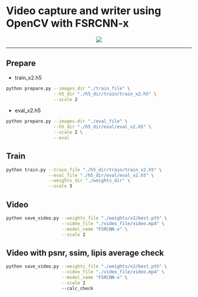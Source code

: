 # Video capture and writer using OpenCV with FSRCNN-x


<center><img src="https://user-images.githubusercontent.com/72849922/122015905-7d716180-cdfb-11eb-9728-a96dda1f35d7.PNG"></center>

-----


## Prepare

- train_x2.h5

```bash
python prepare.py --images_dir "./train_file" \
                  --h5_dir "./h5_dir/train/train_x2.h5" \
                  --scale 2
```

- eval_x2.h5

```bash
python prepare.py --images-dir "./eval_file" \
                  --h5_dir "./h5_dir/eval/eval_x2.h5" \
                  --scale 2 \
                  --eval
```

## Train


```bash
python train.py --train_file "./h5_dir/train/train_x2.h5" \
                --eval_file "./h5_dir/eval/eval_x2.h5" \
                --weights_dir "./weights_dir" \
                --scale 3               
```

## Video

```bash
python save_video.py --weights_file "./weights/x2/best.pth" \
                     --video_file "./video_file/video.mp4" \
                     --model_name "FSRCNN-x" \
                     --scale 2
```


## Video with psnr, ssim, lipis average check

```bash
python save_video.py --weights_file "./weights/x2/best.pth" \
                     --video_file "./video_file/video.mp4" \
                     --model_name "FSRCNN-x" \
                     --scale 2
                     --calc_check
```
